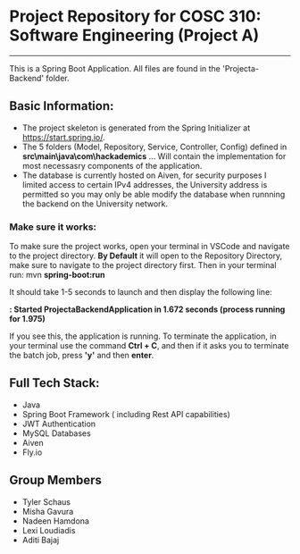 # Project Repository for COSC 310: Software Engineering (Project A) 

--- 

This is a Spring Boot Application. All files are found in the 'Projecta-Backend' folder. 

## Basic Information: 

- The project skeleton is generated from the Spring Initializer at https://start.spring.io/.
- The 5 folders (Model, Repository, Service, Controller, Config) defined in **src\main\java\com\hackademics** ... Will contain the implementation for most necessasry components of the application.
- The database is currently hosted on Aiven, for security purposes I limited access to certain IPv4 addresses, the University address is permitted so you may only be able modify the database when runnning the backend on the University network.

### Make sure it works: 
To make sure the project works, open your terminal in VSCode and navigate to the project directory. **By Default** it will open to the Repository Directory, make sure to navigate to the project directory first. Then in your terminal run: mvn **spring-boot:run** 

It should take 1-5 seconds to launch and then display the following line: 

**: Started ProjectaBackendApplication in 1.672 seconds (process running for 1.975)**

If you see this, the application is running. To terminate the application, in your terminal use the command **Ctrl + C**, and then if it asks you to terminate the batch job, press **'y'** and then **enter**. 

## Full Tech Stack: 
- Java
- Spring Boot Framework ( including Rest API capabilities)
- JWT Authentication
- MySQL Databases
- Aiven
- Fly.io

## Group Members 
- Tyler Schaus 
- Misha Gavura
- Nadeen Hamdona
- Lexi Loudiadis
- Aditi Bajaj




